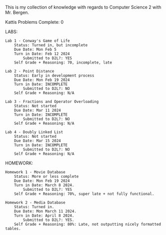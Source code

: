 This is my collection of knowledge with regards to Computer Science 2 with Mr. Bergen.

Kattis Problems Complete: 0

LABS:

    Lab 1 - Conway's Game of Life
        Status: Turned in, but incomplete
        Due Date: Mon Feb 5
        Turn in Date: Feb 12 2024
            Submitted to D2L?: YES
        Self Grade + Reasoning: 70, incomplete, late

    Lab 2 - Point Distance
        Status: Early in development process
        Due Date: Mon Feb 19 2024
        Turn in Date: INCOMPLETE
            Submitted to D2L?: NO
        Self Grade + Reasoning: N/A

    Lab 3 - Fractions and Operator Overloading
        Status: Not started
        Due Date: Mar 11 2024
        Turn in Date: INCOMPLETE
            Submitted to D2L?: NO
        Self Grade + Reasoning: N/A

    Lab 4 - Doubly Linked List
        Status: Not started
        Due Date: Mar 15 2024
        Turn in Date: INCOMPLETE
            Submitted to D2L?: NO
        Self Grade + Reasoning: N/A

HOMEWORK:
    
    Homework 1 - Movie Database
        Status: More or less complete
        Due Date: Mon Feb 19 2024
        Turn in Date: March 8 2024.
            Submitted to D2L?: YES
        Self Grade + Reasoning: 70%, super late + not fully functional.

    Homework 2 - Media Database
        Status: Turned in.
        Due Date: Mon March 11 2024.
        Turn in Date: April 8 2024.
            Submitted to D2L?: YES.
        Self Grade + Reasoning: 80%: Late, not outputting nicely formatted tables.